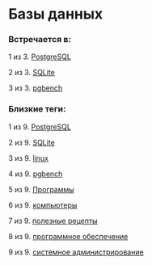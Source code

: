 # Базы данных

### Встречается в:

1 из 3. [PostgreSQL](../Компьютеры%20и%20софт/Программы/PostgreSQL.md)

2 из 3. [SQLite](../Компьютеры%20и%20софт/Программы/SQLite.md)

3 из 3. [pgbench](../Компьютеры%20и%20софт/Программы/pgbench.md)


### Близкие теги:

1 из 9. [PostgreSQL](../__tags/postgresql.md)

2 из 9. [SQLite](../__tags/sqlite.md)

3 из 9. [linux](../__tags/linux.md)

4 из 9. [pgbench](../__tags/pgbench.md)

5 из 9. [Программы](../__tags/programmy.md)

6 из 9. [компьютеры](../__tags/kompytery.md)

7 из 9. [полезные рецепты](../__tags/poleznye_retsepty.md)

8 из 9. [программное обеспечение](../__tags/programmnoe_obespechenie.md)

9 из 9. [системное администрирование](../__tags/sistemnoe_administrirovanie.md)

